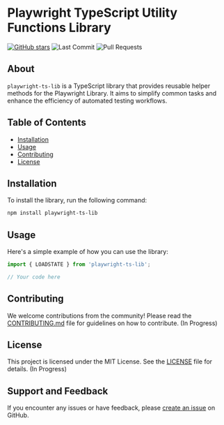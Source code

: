 # Playwright TypeScript Utility Functions Library

[![GitHub stars](https://img.shields.io/github/stars/vasu31dev/playwright-ts-lib)](https://github.com/vasu31dev/playwright-ts-lib/stargazers)
![Last Commit](https://img.shields.io/github/last-commit/vasu31dev/playwright-ts) ![Pull Requests](https://img.shields.io/github/issues-pr-raw/vasu31dev/playwright-ts)

## About

`playwright-ts-lib` is a TypeScript library that provides reusable helper methods for the Playwright Library. It aims to simplify common tasks and enhance the efficiency of automated testing workflows.

## Table of Contents

- [Installation](#installation)
- [Usage](#usage)
- [Contributing](#contributing)
- [License](#license)

## Installation

To install the library, run the following command:

```bash
npm install playwright-ts-lib
```

## Usage

Here's a simple example of how you can use the library:

```typescript
import { LOADSTATE } from 'playwright-ts-lib';

// Your code here
```

## Contributing

We welcome contributions from the community! Please read the [CONTRIBUTING.md](CONTRIBUTING.md) file for guidelines on how to contribute. (In Progress)

## License

This project is licensed under the MIT License. See the [LICENSE](LICENSE) file for details. (In Progress)

## Support and Feedback

If you encounter any issues or have feedback, please [create an issue](https://github.com/vasu31dev/playwright-ts-lib/issues) on GitHub.
